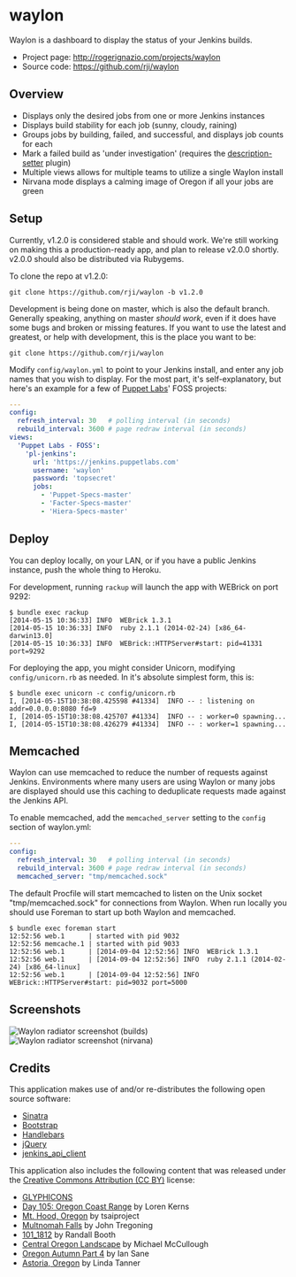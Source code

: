 # waylon
Waylon is a dashboard to display the status of your Jenkins builds.

  * Project page: http://rogerignazio.com/projects/waylon
  * Source code: https://github.com/rji/waylon

## Overview
  * Displays only the desired jobs from one or more Jenkins instances
  * Displays build stability for each job (sunny, cloudy, raining)
  * Groups jobs by building, failed, and successful, and displays job counts for each
  * Mark a failed build as 'under investigation' (requires the
  [description-setter](https://wiki.jenkins-ci.org/display/JENKINS/Description+Setter+Plugin)
  plugin)
  * Multiple views allows for multiple teams to utilize a single Waylon install
  * Nirvana mode displays a calming image of Oregon if all your jobs are green

## Setup
Currently, v1.2.0 is considered stable and should work. We're still working on
making this a production-ready app, and plan to release v2.0.0 shortly. v2.0.0
should also be distributed via Rubygems.

To clone the repo at v1.2.0:

```
git clone https://github.com/rji/waylon -b v1.2.0
```

Development is being done on master, which is also the default branch.
Generally speaking, anything on master _should work_, even if it does have some
bugs and broken or missing features. If you want to use the latest and
greatest, or help with development, this is the place you want to be:

```
git clone https://github.com/rji/waylon
```

Modify `config/waylon.yml` to point to your Jenkins install, and enter
any job names that you wish to display. For the most part, it's
self-explanatory, but here's an example for a few of
[Puppet Labs](http://www.puppetlabs.com)' FOSS projects:

```yaml
---
config:
  refresh_interval: 30   # polling interval (in seconds)
  rebuild_interval: 3600 # page redraw interval (in seconds)
views:
  'Puppet Labs - FOSS':
    'pl-jenkins':
      url: 'https://jenkins.puppetlabs.com'
      username: 'waylon'
      password: 'topsecret'
      jobs:
        - 'Puppet-Specs-master'
        - 'Facter-Specs-master'
        - 'Hiera-Specs-master'
```

## Deploy
You can deploy locally, on your LAN, or if you have a public Jenkins instance,
push the whole thing to Heroku.

For development, running `rackup` will launch the app with WEBrick on port 9292:

```
$ bundle exec rackup
[2014-05-15 10:36:33] INFO  WEBrick 1.3.1
[2014-05-15 10:36:33] INFO  ruby 2.1.1 (2014-02-24) [x86_64-darwin13.0]
[2014-05-15 10:36:33] INFO  WEBrick::HTTPServer#start: pid=41331 port=9292
```

For deploying the app, you might consider Unicorn, modifying
`config/unicorn.rb` as needed. In it's absolute simplest form, this is:

```
$ bundle exec unicorn -c config/unicorn.rb
I, [2014-05-15T10:38:08.425598 #41334]  INFO -- : listening on addr=0.0.0.0:8080 fd=9
I, [2014-05-15T10:38:08.425707 #41334]  INFO -- : worker=0 spawning...
I, [2014-05-15T10:38:08.426279 #41334]  INFO -- : worker=1 spawning...
```

## Memcached

Waylon can use memcached to reduce the number of requests against Jenkins.
Environments where many users are using Waylon or many jobs are displayed
should use this caching to deduplicate requests made against the Jenkins API.

To enable memcached, add the `memcached_server` setting to the `config` section
of waylon.yml:

```yaml
---
config:
  refresh_interval: 30   # polling interval (in seconds)
  rebuild_interval: 3600 # page redraw interval (in seconds)
  memcached_server: "tmp/memcached.sock"
```

The default Procfile will start memcached to listen on the Unix socket "tmp/memcached.sock"
for connections from Waylon. When run locally you should use Foreman to start up
both Waylon and memcached.

```
$ bundle exec foreman start
12:52:56 web.1      | started with pid 9032
12:52:56 memcache.1 | started with pid 9033
12:52:56 web.1      | [2014-09-04 12:52:56] INFO  WEBrick 1.3.1
12:52:56 web.1      | [2014-09-04 12:52:56] INFO  ruby 2.1.1 (2014-02-24) [x86_64-linux]
12:52:56 web.1      | [2014-09-04 12:52:56] INFO  WEBrick::HTTPServer#start: pid=9032 port=5000
```

## Screenshots
![Waylon radiator screenshot (builds)](http://rogerignazio.com/projects/waylon/waylon-screenshot-builds.png)
![Waylon radiator screenshot (nirvana)](http://rogerignazio.com/projects/waylon/waylon-screenshot-nirvana.png)

## Credits
This application makes use of and/or re-distributes the following open source
software:
  * [Sinatra](http://www.sinatrarb.com)
  * [Bootstrap](http://getbootstrap.com)
  * [Handlebars](http://handlebarsjs.com)
  * [jQuery](http://jquery.com)
  * [jenkins_api_client](https://github.com/arangamani/jenkins_api_client)

This application also includes the following content that was released under the
[Creative Commons Attribution (CC BY)](http://creativecommons.org/licenses/)
license:
  * [GLYPHICONS](http://glyphicons.com/)
  * [Day 105: Oregon Coast Range](https://www.flickr.com/photos/lorenkerns/8651732785) by Loren Kerns
  * [Mt. Hood, Oregon](https://www.flickr.com/photos/tsaiproject/9943809254) by tsaiproject
  * [Multnomah Falls](https://www.flickr.com/photos/johnniewalker/12660211844) by John Tregoning
  * [101_1812](https://www.flickr.com/photos/randall-booth/9060319329) by Randall Booth
  * [Central Oregon Landscape](https://www.flickr.com/photos/ex_magician/3196286183) by Michael McCullough
  * [Oregon Autumn Part 4](https://www.flickr.com/photos/31246066@N04/4030400633) by Ian Sane
  * [Astoria, Oregon](https://www.flickr.com/photos/goingslo/11522920406) by Linda Tanner

